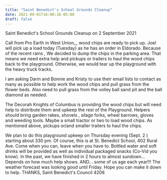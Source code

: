 ```yaml
---
title: "Saint Benedict's School Grounds Cleanup"
date: 2021-09-01T16:00:16-05:00
draft: false
---
```

Saint Benedict's School Grounds Cleanup on 2 September 2021
<!--more-->
Call from Pro Earth in West Union,,, wood chips are ready to pick up. Joel will pick up a load today (Tuesday) as he has an order in Eldorado.
Because of the recent rains , We decided to dump the chips in the parking area. That means we need extra help and pickups or trailers to haul the wood chips back to the playground. Otherwise, we would tear up the playground with the heavy truck tracks.

I am asking Darin and Bonnie and Kristy to use their email lists to contact as many as possible to help work the wood chips and pull grass from the flower beds. Also need to pull grass from the volley ball sand pit and the ball diamond as needed.

The Decorah Knights of Columbus is providing the wood chips but will need help to distribute them and upkeep the rest of the Playground. Helpers should bring garden rakes, shovels , silage forks, wheel barrows, gloves and weeding tools. Maybe a small tractor or two to load wood chips. As mentioned above, pickups or/and smaller trailers to haul the chips.

We plan to do this playground upkeep on Thursday evening (Sept. 2 ) starting about 330 pm. Of course, this is at St. Benedict School, 402 Rural Ave.
Come when you can, leave when you have to. Bottled water and soft drinks will be provided as well as individual packaged snacks (Co-Vid you know). In the past, we have finished in 2 hours to almost sundown... Depends on how much help shows. AND... some of us age each year!!!
The weather forecast was looking good until Friday.
Hope you can make it down to help.
THANKS, Saint Benedict's Council 4208